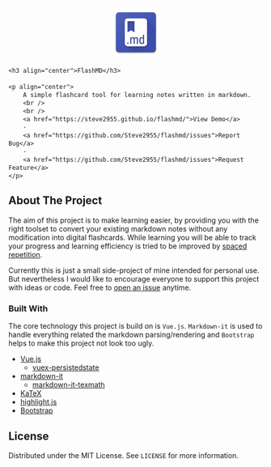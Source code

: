 <br />
<p align="center">
	<a href="https://github.com/Steve2955/flashmd">
		<img src="public/img/icons/android-chrome-192x192.png" alt="Logo" width="100" height="100">
	</a>

	<h3 align="center">FlashMD</h3>

	<p align="center">
		A simple flashcard tool for learning notes written in markdown.
		<br />
		<br />
		<a href="https://steve2955.github.io/flashmd/">View Demo</a>
		·
		<a href="https://github.com/Steve2955/flashmd/issues">Report Bug</a>
		·
		<a href="https://github.com/Steve2955/flashmd/issues">Request Feature</a>
	</p>
</p>

## About The Project

The aim of this project is to make learning easier, by providing you with the right toolset to convert your existing markdown notes without any modification into digital flashcards.
While learning you will be able to track your progress and learning efficiency is tried to be improved by [spaced repetition](https://en.wikipedia.org/wiki/Spaced_repetition).

Currently this is just a small side-project of mine intended for personal use. But nevertheless I would like to  encourage everyone to support this project with ideas or code. Feel free to [open an issue](https://github.com/Steve2955/flashmd/issues) anytime.

### Built With
The core technology this project is build on is ```Vue.js```. ```Markdown-it``` is used to handle everything related the markdown parsing/rendering and ```Bootstrap``` helps to make this project not look too ugly.
* [Vue.js](https://vuejs.org/)
	* [vuex-persistedstate](https://github.com/robinvdvleuten/vuex-persistedstate)
* [markdown-it](https://github.com/markdown-it/markdown-it)
	* [markdown-it-texmath](https://github.com/goessner/markdown-it-texmath)
* [KaTeX](https://katex.org/)
* [highlight.js](https://highlightjs.org/)
* [Bootstrap](https://getbootstrap.com)

## License

Distributed under the MIT License. See `LICENSE` for more information.
